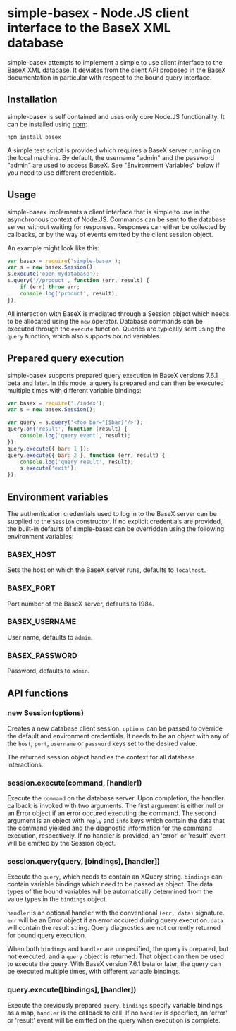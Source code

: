 # simple-basex - Node.JS client interface to the BaseX XML database

simple-basex attempts to implement a simple to use client interface to
the [BaseX](http://basex.org/) XML database.  It deviates from the
client API proposed in the BaseX documentation in particular with
respect to the bound query interface.

## Installation

simple-basex is self contained and uses only core Node.JS
functionality.  It can be installed using [npm](http://npmjs.org/):

`npm install basex`

A simple test script is provided which requires a BaseX server running
on the local machine.  By default, the username "admin" and the
password "admin" are used to access BaseX.  See "Environment
Variables" below if you need to use different credentials.

## Usage

simple-basex implements a client interface that is simple to use in
the asynchronous context of Node.JS.  Commands can be sent to the
database server without waiting for responses.  Responses can either
be collected by callbacks, or by the way of events emitted by the
client session object.

An example might look like this:

```javascript
var basex = require('simple-basex');
var s = new basex.Session();
s.execute('open mydatabase');
s.query('//product', function (err, result) {
    if (err) throw err;
    console.log('product', result);
});
```

All interaction with BaseX is mediated through a Session object which
needs to be allocated using the `new` operator.  Database commands can
be executed through the `execute` function.  Queries are typically
sent using the `query` function, which also supports bound variables.

## Prepared query execution

simple-basex supports prepared query execution in BaseX versions 7.6.1
beta and later.  In this mode, a query is prepared and can then be
executed multiple times with different variable bindings:

```javascript
var basex = require('./index');
var s = new basex.Session();

var query = s.query('<foo bar="{$bar}"/>');
query.on('result', function (result) {
    console.log('query event', result);
});
query.execute({ bar: 1 });
query.execute({ bar: 2 }, function (err, result) {
    console.log('query result', result);
    s.execute('exit');
});
```

## Environment variables

The authentication credentials used to log in to the BaseX server can
be supplied to the `Session` constructor.  If no explicit credentials
are provided, the built-in defaults of simple-basex can be overridden
using the following environment variables:

### BASEX_HOST

Sets the host on which the BaseX server runs, defaults to `localhost`.

### BASEX_PORT

Port number of the BaseX server, defaults to 1984.

### BASEX_USERNAME

User name, defaults to `admin`.

### BASEX_PASSWORD

Password, defaults to `admin`.

## API functions

### new Session(options)

Creates a new database client session.  `options` can be passed to
override the default and environment credentials.  It needs to be an
object with any of the `host`, `port`, `username` or `password` keys
set to the desired value.

The returned session object handles the context for all database
interactions.

### session.execute(command, [handler])

Execute the `command` on the database server.  Upon completion, the
handler callback is invoked with two arguments.  The first argument is
either null or an Error object if an error occured executing the
command.  The second argument is an object with `reply` and `info`
keys which contain the data that the command yielded and the
diagnostic information for the command execution, respectively.  If no
handler is provided, an 'error' or 'result' event will be emitted by
the Session object.

### session.query(query, [bindings], [handler])

Execute the `query`, which needs to contain an XQuery string.
`bindings` can contain variable bindings which need to be passed as
object.  The data types of the bound variables will be automatically
determined from the value types in the `bindings` object.

`handler` is an optional handler with the conventional `(err, data)`
signature.  `err` will be an Error object if an error occured during
query execution.  `data` will contain the result string.  Query
diagnostics are not currently returned for bound query execution.

When both `bindings` and `handler` are unspecified, the query is
prepared, but not executed, and a `query` object is returned.  That
object can then be used to execute the query.  With BaseX version
7.6.1 beta or later, the query can be executed multiple times, with
different variable bindings.

### query.execute([bindings], [handler])

Execute the previously prepared `query`.  `bindings` specify variable
bindings as a map, `handler` is the callback to call.  If no `handler`
is specified, an 'error' or 'result' event will be emitted on the
query when execution is complete.
